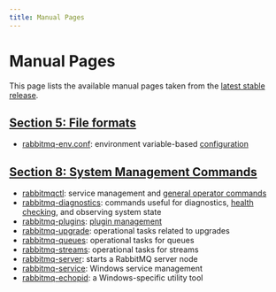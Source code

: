 ```yaml
---
title: Manual Pages
---
```

<!--
Copyright (c) 2007-2023 VMware, Inc. or its affiliates.

All rights reserved. This program and the accompanying materials
are made available under the terms of the under the Apache License,
Version 2.0 (the "License”); you may not use this file except in compliance
with the License. You may obtain a copy of the License at

https://www.apache.org/licenses/LICENSE-2.0

Unless required by applicable law or agreed to in writing, software
distributed under the License is distributed on an "AS IS" BASIS,
WITHOUT WARRANTIES OR CONDITIONS OF ANY KIND, either express or implied.
See the License for the specific language governing permissions and
limitations under the License.
-->

# Manual Pages

This page lists the available manual pages taken from the [latest stable release](./changelog).

## <a id="section5" class="anchor" href="#section5">Section 5: File formats</a>

* [rabbitmq-env.conf](./man/rabbitmq-env.conf.5): environment variable-based [configuration](./configure)


## <a id="section8" class="anchor" href="#section8">Section 8: System Management Commands</a>

 * [rabbitmqctl](./man/rabbitmqctl.8): service management and [general operator commands](./cli)
 * [rabbitmq-diagnostics](./man/rabbitmq-diagnostics.8): commands useful for diagnostics, [health checking](./monitoring),
   and observing system state
 * [rabbitmq-plugins](./man/rabbitmq-plugins.8): [plugin management](./plugins)
 * [rabbitmq-upgrade](./man/rabbitmq-upgrade.8): operational tasks related to upgrades
 * [rabbitmq-queues](./man/rabbitmq-queues.8): operational tasks for queues
 * [rabbitmq-streams](./man/rabbitmq-streams.8): operational tasks for streams
 * [rabbitmq-server](./man/rabbitmq-server.8): starts a RabbitMQ server node
 * [rabbitmq-service](./man/rabbitmq-service.8): Windows service management
 * [rabbitmq-echopid](./man/rabbitmq-echopid.8): a Windows-specific utility tool
